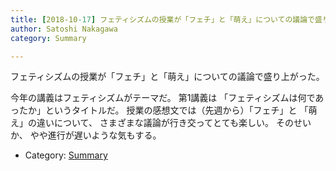 ```yaml
---
title: [2018-10-17] フェティシズムの授業が「フェチ」と「萌え」についての議論で盛り上がった。
author: Satoshi Nakagawa
category: Summary

---
```


フェティシズムの授業が「フェチ」と「萌え」についての議論で盛り上がった。

 今年の講義はフェティシズムがテーマだ。
第1講義は
「フェティシズムは何であったか」というタイトルだ。
授業の感想文では（先週から）「フェチ」と
「萌え」の違いについて、
さまざまな議論が行き交ってとても楽しい。
そのせいか、
やや進行が遅いような気もする。

- Category: [Summary](https://merapano.github.io/categories.html#Summary)

